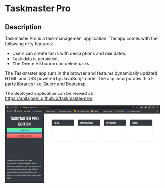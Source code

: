 # Taskmaster Pro

## Description

Taskmaster Pro is a task-management application. The app comes with the following nifty features:

* Users can create tasks with descriptions and due dates.
* Task data is persistent.
* The Delete All button can delete tasks. 

The Taskmaster app runs in the browser and features dynamically updated HTML and CSS powered by JavaScript code. The app incorporates third-party libraries like jQuery and Bootstrap. 

The deployed application can be viewed at: https://anitajose1.github.io/taskmaster-pro/

![screenshot of deployed application](./assets/images/screenshot.jpg)